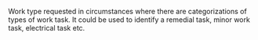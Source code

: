 ﻿Work type requested in circumstances where there are categorizations of types of work task. It could be used to identify a remedial task, minor work task, electrical task etc.